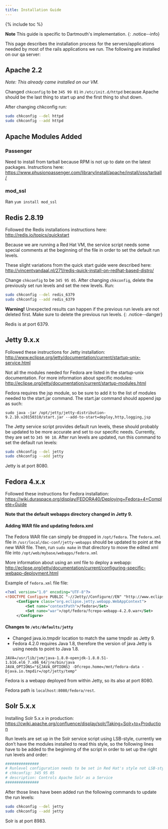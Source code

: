 ```yaml
---
title: Installation Guide
---
```

{% include toc %}

**Note** This guide is specific to Dartmouth's implementation.
{: .notice--info}

This page describes the installation process for the servers/applications needed by most of the rails applications we run. The following are installed on our qa server:

## Apache 2.2
*Note: This already came installed on our VM.*

Changed `chkconfig` to be `345 99 01` in `/etc/init.d/httpd` because Apache should be the last thing to start up and the first thing to shut down.

After changing chkconfig run:

``` bash
sudo chkconfig --del httpd
sudo chkconfig --add httpd
```

## Apache Modules Added

### Passenger
Need to install from tarball because RPM is not up to date on the latest packages.
Instructions here:
<https://www.phusionpassenger.com/library/install/apache/install/oss/tarball/>

### mod_ssl
Ran `yum install mod_ssl`

## Redis 2.8.19
Followed the Redis installations instructions here: <http://redis.io/topics/quickstart>

Because we are running a Red Hat VM, the service script needs some special comments at the beginning of the file in order to set the default run levels.

These slight variations from the quick start guide were described here:
http://vincentvandaal.nl/271/redis-quick-install-on-redhat-based-distro/

Change `chkconfig` to be `345 95 05`. After changing `chkconfig`, delete the previously set run levels and set the new levels. Run:

```bash
sudo chkconfig --del redis_6379
sudo chkconfig --add redis_6379
```
**Warning!** Unexpected results can happen if the previous run levels are not deleted first. Make sure to delete the previous run levels.
{: .notice--danger}

Redis is at port 6379.

## Jetty 9.x.x
Followed these instructions for Jetty installation:
<http://www.eclipse.org/jetty/documentation/current/startup-unix-service.html>

Not all the modules needed for Fedora are listed in the startup-unix documentation. For more information about specific modules: <http://eclipse.org/jetty/documentation/current/startup-modules.html>

Fedora requires the jsp module, so be sure to add it to the list of modules needed to the start.jar command. The start.jar command should append jsp as such:

`sudo java -jar /opt/jetty/jetty-distribution-9.2.10.v20150310/start.jar --add-to-start=deploy,http,logging,jsp`

The Jetty service script provides default run levels, these should probably be updated to be more accurate and set to our specific needs. Currently, they are set to `345 90 10`. After run levels are updated, run this command to set the default run levels:

```bash
sudo chkconfig --del jetty
sudo chkconfig --add jetty
```
Jetty is at port 8080.

## Fedora 4.x.x
Followed these instructions for Fedora installation:
<https://wiki.duraspace.org/display/FEDORA40/Deploying+Fedora+4+Complete+Guide>

__Note that the default webapps directory changed in Jetty 9.__

#### Adding WAR file and updating fedora.xml
The Fedora WAR file can simply be dropped in `/opt/fedora`. The `fedora.xml` file in `/usr/local/dac-conf/jetty-webapps` should be updated to point at the new WAR file. Then, run `sudo make` in that directory to move the edited xml file into `/opt/web/mybase/webapps/fedora.xml`

More information about using an xml file to deploy a webapp:  <http://eclipse.org/jetty/documentation/current/configuring-specific-webapp-deployment.html>


Example of `fedora.xml` file file:
```xml
<?xml version="1.0" encoding="UTF-8"?>
<!DOCTYPE Configure PUBLIC "-//Jetty//Configure//EN" "http://www.eclipse.org/jetty/configure_9_0.dtd">
	 <Configure class="org.eclipse.jetty.webapp.WebAppContext">
		 <Set name="contextPath">/fedora</Set>
	     <Set name="war">/opt/fedora/fcrepo-webapp-4.2.0.war</Set>
	 </Configure>
```

#### Changes to `/etc/defaults/jetty`
- Changed java.io.tmpdir location to match the same tmpdir as Jetty 9.
- Fedora 4.2.0 requires Java 1.8, therefore the version of java Jetty is using needs to point to Java 1.8.
```
JAVA=/usr/lib/jvm/java-1.8.0-openjdk-1.8.0.51-1.b16.el6_7.x86_64/jre/bin/java
JAVA_OPTIONS="${JAVA_OPTIONS} -Dfcrepo.home=/mnt/fedora-data -Djava.io.tmpdir=/opt/jetty/temp"
```

Fedora is a webapp deployed from within Jetty, so its also at port 8080.

Fedora path is `localhost:8080/fedora/rest`.

## Solr 5.x.x
Installing Solr 5.x.x in production: <https://cwiki.apache.org/confluence/display/solr/Taking+Solr+to+Production>

Run levels are set up in the Solr service script using LSB-style, currently we don’t have the modules installed to read this style, so the following lines have to be added to the beginning of the script in order to set up the right run levels and order:

```bash
###############
# Runlevel configuration needs to be set in Red Hat's style not LSB-style.
# chkconfig: 345 95 05
# description: Controls Apache Solr as a Service
###############
```

After those lines have been added run the following commands to update the run levels:

```bash
sudo chkconfig --del jetty
sudo chkconfig --add jetty
```

Solr is at port 8983.
